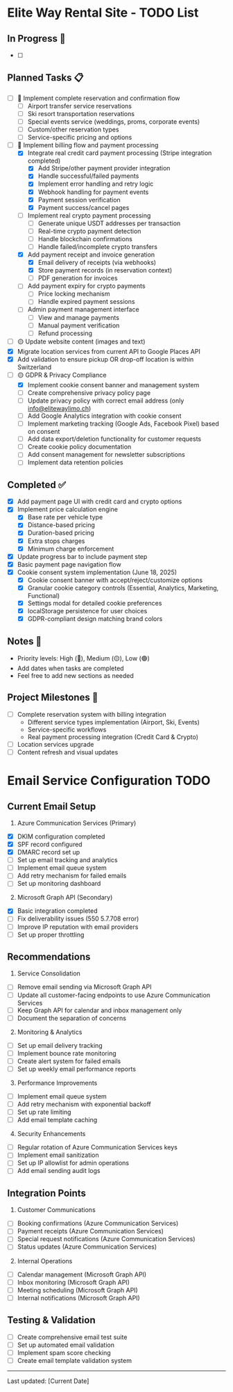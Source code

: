 # Elite Way Rental Site - TODO List

## In Progress 🚧
- [ ] 

## Planned Tasks 📋
- [ ] 🔴 Implement complete reservation and confirmation flow
    - [ ] Airport transfer service reservations
    - [ ] Ski resort transportation reservations
    - [ ] Special events service (weddings, proms, corporate events)
    - [ ] Custom/other reservation types
    - [ ] Service-specific pricing and options
- [ ] 🔴 Implement billing flow and payment processing
    - [x] Integrate real credit card payment processing (Stripe integration completed)
        - [x] Add Stripe/other payment provider integration
        - [x] Handle successful/failed payments
        - [x] Implement error handling and retry logic
        - [x] Webhook handling for payment events
        - [x] Payment session verification
        - [x] Payment success/cancel pages
    - [ ] Implement real crypto payment processing
        - [ ] Generate unique USDT addresses per transaction
        - [ ] Real-time crypto payment detection
        - [ ] Handle blockchain confirmations
        - [ ] Handle failed/incomplete crypto transfers
    - [x] Add payment receipt and invoice generation
        - [x] Email delivery of receipts (via webhooks)
        - [x] Store payment records (in reservation context)
        - [ ] PDF generation for invoices
    - [ ] Add payment expiry for crypto payments
        - [ ] Price locking mechanism
        - [ ] Handle expired payment sessions
    - [ ] Admin payment management interface
        - [ ] View and manage payments
        - [ ] Manual payment verification
        - [ ] Refund processing
- [ ] 🟡 Update website content (images and text)
- [x] Migrate location services from current API to Google Places API
- [x] Add validation to ensure pickup OR drop-off location is within Switzerland
- [ ] 🟡 GDPR & Privacy Compliance
    - [x] Implement cookie consent banner and management system
    - [ ] Create comprehensive privacy policy page
    - [ ] Update privacy policy with correct email address (only info@elitewaylimo.ch)
    - [ ] Add Google Analytics integration with cookie consent
    - [ ] Implement marketing tracking (Google Ads, Facebook Pixel) based on consent
    - [ ] Add data export/deletion functionality for customer requests
    - [ ] Create cookie policy documentation
    - [ ] Add consent management for newsletter subscriptions
    - [ ] Implement data retention policies

## Completed ✅
- [x] Add payment page UI with credit card and crypto options
- [x] Implement price calculation engine
    - [x] Base rate per vehicle type
    - [x] Distance-based pricing
    - [x] Duration-based pricing
    - [x] Extra stops charges
    - [x] Minimum charge enforcement
- [x] Update progress bar to include payment step
- [x] Basic payment page navigation flow
- [x] Cookie consent system implementation (June 18, 2025)
    - [x] Cookie consent banner with accept/reject/customize options
    - [x] Granular cookie category controls (Essential, Analytics, Marketing, Functional)
    - [x] Settings modal for detailed cookie preferences
    - [x] localStorage persistence for user choices
    - [x] GDPR-compliant design matching brand colors

## Notes 📝
- Priority levels: High (🔴), Medium (🟡), Low (🟢)
- Add dates when tasks are completed
- Feel free to add new sections as needed

## Project Milestones 🎯
- [ ] Complete reservation system with billing integration
    - Different service types implementation (Airport, Ski, Events)
    - Service-specific workflows
    - Real payment processing integration (Credit Card & Crypto)
- [ ] Location services upgrade
- [ ] Content refresh and visual updates

# Email Service Configuration TODO

## Current Email Setup
1. Azure Communication Services (Primary)
- [x] DKIM configuration completed
- [x] SPF record configured
- [x] DMARC record set up
- [ ] Set up email tracking and analytics
- [ ] Implement email queue system
- [ ] Add retry mechanism for failed emails
- [ ] Set up monitoring dashboard

2. Microsoft Graph API (Secondary)
- [x] Basic integration completed
- [ ] Fix deliverability issues (550 5.7.708 error)
- [ ] Improve IP reputation with email providers
- [ ] Set up proper throttling

## Recommendations
1. Service Consolidation
- [ ] Remove email sending via Microsoft Graph API
- [ ] Update all customer-facing endpoints to use Azure Communication Services
- [ ] Keep Graph API for calendar and inbox management only
- [ ] Document the separation of concerns

2. Monitoring & Analytics
- [ ] Set up email delivery tracking
- [ ] Implement bounce rate monitoring
- [ ] Create alert system for failed emails
- [ ] Set up weekly email performance reports

3. Performance Improvements
- [ ] Implement email queue system
- [ ] Add retry mechanism with exponential backoff
- [ ] Set up rate limiting
- [ ] Add email template caching

4. Security Enhancements
- [ ] Regular rotation of Azure Communication Services keys
- [ ] Implement email sanitization
- [ ] Set up IP allowlist for admin operations
- [ ] Add email sending audit logs

## Integration Points
1. Customer Communications
- [ ] Booking confirmations (Azure Communication Services)
- [ ] Payment receipts (Azure Communication Services)
- [ ] Special request notifications (Azure Communication Services)
- [ ] Status updates (Azure Communication Services)

2. Internal Operations
- [ ] Calendar management (Microsoft Graph API)
- [ ] Inbox monitoring (Microsoft Graph API)
- [ ] Meeting scheduling (Microsoft Graph API)
- [ ] Internal notifications (Microsoft Graph API)

## Testing & Validation
- [ ] Create comprehensive email test suite
- [ ] Set up automated email validation
- [ ] Implement spam score checking
- [ ] Create email template validation system

---
Last updated: [Current Date]